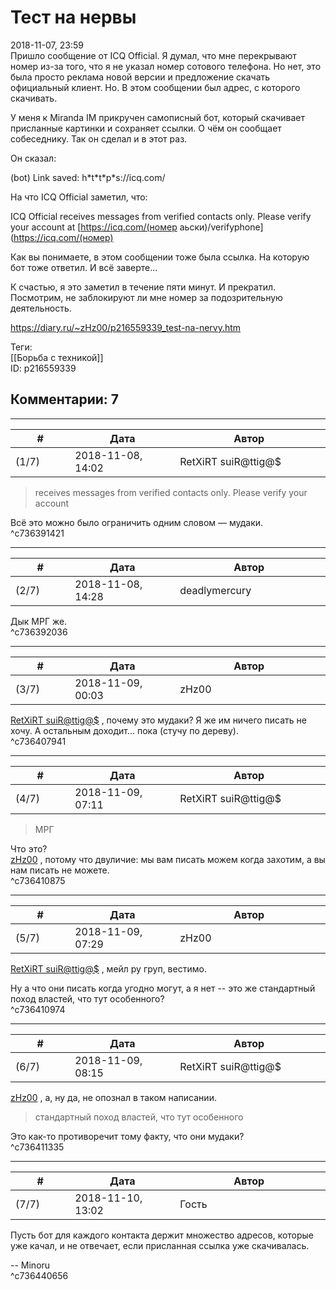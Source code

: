 Тест на нервы
=============

  
2018-11-07, 23:59  
 Пришло сообщение от ICQ Official. Я думал, что мне перекрывают номер из-за того, что я не указал номер сотового телефона. Но нет, это была просто реклама новой версии и предложение скачать официальный клиент. Но. В этом сообщении был адрес, с которого скачивать.   
   
 У меня к Miranda IM прикручен самописный бот, который скачивает присланные картинки и сохраняет ссылки. О чём он сообщает собеседнику. Так он сделал и в этот раз.   
   
 Он сказал:   
   
 (bot) Link saved: h\*t\*t\*p\*s://icq.com/   
   
 На что ICQ Official заметил, что:   
   
 ICQ Official receives messages from verified contacts only. Please verify your account at  [https://icq.com/(номер аьски)/verifyphone](https://icq.com/(номер)    
   
 Как вы понимаете, в этом сообщении тоже была ссылка. На которую бот тоже ответил. И всё заверте...   
   
 К счастью, я это заметил в течение пяти минут. И прекратил. Посмотрим, не заблокируют ли мне номер за подозрительную деятельность.   
  
<https://diary.ru/~zHz00/p216559339_test-na-nervy.htm>  
  
Теги:  
[[Борьба с техникой]]  
ID: p216559339  


Комментарии: 7
--------------

  


---



|         #         |              Дата              |                     Автор                     |           ID           |
| --- | --- | --- | --- |
| (1/7) | 2018-11-08, 14:02 | RetXiRT suiR@ttig@$ | c736391421 |

  
  
>   receives messages from verified contacts only. Please verify your account  

 Всё это можно было ограничить одним словом — мудаки.    
 ^c736391421

---



|         #         |              Дата              |                     Автор                     |           ID           |
| --- | --- | --- | --- |
| (2/7) | 2018-11-08, 14:28 | deadlymercury | c736392036 |

  
 Дык МРГ же.   
 ^c736392036

---



|         #         |              Дата              |                     Автор                     |           ID           |
| --- | --- | --- | --- |
| (3/7) | 2018-11-09, 00:03 | zHz00 | c736407941 |

  
  [RetXiRT suiR@ttig@$](http://Hellspawn.diary.ru "Горчичник")  , почему это мудаки? Я же им ничего писать не хочу. А остальным доходит... пока (стучу по дереву).   
 ^c736407941

---



|         #         |              Дата              |                     Автор                     |           ID           |
| --- | --- | --- | --- |
| (4/7) | 2018-11-09, 07:11 | RetXiRT suiR@ttig@$ | c736410875 |

  
  
>   МРГ  

 Что это?   
  [zHz00](https://zHz00.diary.ru "Untitled")  , потому что двуличие: мы вам писать можем когда захотим, а вы нам писать не можете.    
 ^c736410875

---



|         #         |              Дата              |                     Автор                     |           ID           |
| --- | --- | --- | --- |
| (5/7) | 2018-11-09, 07:29 | zHz00 | c736410974 |

  
  [RetXiRT suiR@ttig@$](http://Hellspawn.diary.ru "Горчичник")  , мейл ру груп, вестимо.   
   
 Ну а что они писать когда угодно могут, а я нет -- это же стандартный поход властей, что тут особенного?   
 ^c736410974

---



|         #         |              Дата              |                     Автор                     |           ID           |
| --- | --- | --- | --- |
| (6/7) | 2018-11-09, 08:15 | RetXiRT suiR@ttig@$ | c736411335 |

  
   [zHz00](https://zHz00.diary.ru "Untitled")  , а, ну да, не опознал в таком написании.   
 
>   стандартный поход властей, что тут особенного  

 Это как-то противоречит тому факту, что они мудаки?    
 ^c736411335

---



|         #         |              Дата              |                     Автор                     |           ID           |
| --- | --- | --- | --- |
| (7/7) | 2018-11-10, 13:02 | Гость | c736440656 |

  
 Пусть бот для каждого контакта держит множество адресов, которые уже качал, и не отвечает, если присланная ссылка уже скачивалась.   
   
 -- Minoru   
 ^c736440656